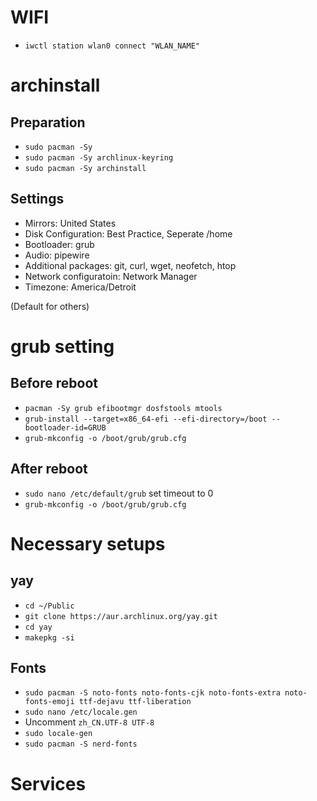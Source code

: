 # WIFI

- `iwctl station wlan0 connect "WLAN_NAME"`

# archinstall

## Preparation

- `sudo pacman -Sy`
- `sudo pacman -Sy archlinux-keyring`
- `sudo pacman -Sy archinstall`

## Settings

- Mirrors: United States
- Disk Configuration: Best Practice, Seperate /home
- Bootloader: grub
- Audio: pipewire
- Additional packages: git, curl, wget, neofetch, htop
- Network configuratoin: Network Manager
- Timezone: America/Detroit

(Default for others)

# grub setting

## Before reboot

- `pacman -Sy grub efibootmgr dosfstools mtools`
- `grub-install --target=x86_64-efi --efi-directory=/boot --bootloader-id=GRUB`
- `grub-mkconfig -o /boot/grub/grub.cfg`

## After reboot

- `sudo nano /etc/default/grub` set timeout to 0
- `grub-mkconfig -o /boot/grub/grub.cfg`

# Necessary setups

## yay

- `cd ~/Public`
- `git clone https://aur.archlinux.org/yay.git`
- `cd yay`
- `makepkg -si`

## Fonts

- `sudo pacman -S noto-fonts noto-fonts-cjk noto-fonts-extra noto-fonts-emoji ttf-dejavu ttf-liberation`
- `sudo nano /etc/locale.gen`
- Uncomment `zh_CN.UTF-8 UTF-8`
- `sudo locale-gen`
- `sudo pacman -S nerd-fonts`

# Services

